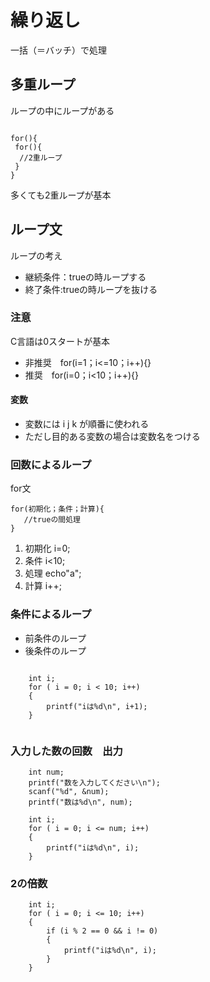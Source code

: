 # 繰り返し
一括（＝バッチ）で処理


## 多重ループ
ループの中にループがある
~~~

for(){
 for(){
  //2重ループ
 }
}

~~~
多くても2重ループが基本

## ループ文
ループの考え
+ 継続条件：trueの時ループする
+ 終了条件:trueの時ループを抜ける

### 注意
C言語は0スタートが基本
+ 非推奨　for(i=1；i<=10；i++){}
+ 推奨　for(i=0；i<10；i++){}

#### 変数
+ 変数には i j k が順番に使われる
+ ただし目的ある変数の場合は変数名をつける

### 回数によるループ
for文   
~~~~
for(初期化；条件；計算){
   //trueの間処理
}
~~~~
1. 初期化 i=0;
2. 条件 i<10;
3. 処理 echo"a";
4. 計算 i++;
  
   
### 条件によるループ
+ 前条件のループ
+ 後条件のループ



~~~

	int i;
	for ( i = 0; i < 10; i++)
	{
		printf("iは%d\n", i+1);
	}


~~~

### 入力した数の回数　出力
~~~
	int num;
	printf("数を入力してください\n");
	scanf("%d", &num);
	printf("数は%d\n", num);

	int i;
	for ( i = 0; i <= num; i++)
	{
		printf("iは%d\n", i);
	}
~~~


### 2の倍数
~~~
	int i;
	for ( i = 0; i <= 10; i++)
	{
		if (i % 2 == 0 && i != 0)
		{
			printf("iは%d\n", i);
		}
	}
~~~

   
